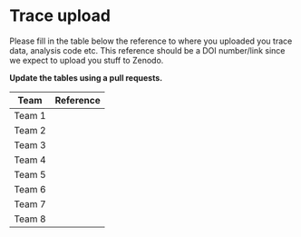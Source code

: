 # Trace upload

Please fill in the table below the reference to where you uploaded you trace data, analysis code etc. This reference should be a DOI number/link since we expect to upload you stuff to Zenodo.   

**Update the tables using a pull requests.**

|  Team        |  Reference | 
| :-------------------: | :---------------------------: |
| Team 1 | |
| Team 2 | |
| Team 3 | |
| Team 4 | |
| Team 5 | |
| Team 6 | |
| Team 7 | |
| Team 8 | |
